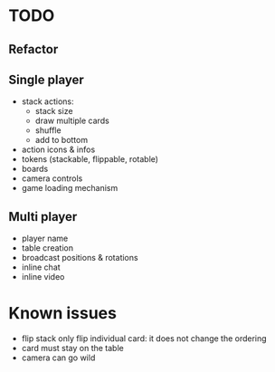 # TODO

## Refactor

## Single player

- stack actions:
  - stack size
  - draw multiple cards
  - shuffle
  - add to bottom
- action icons & infos
- tokens (stackable, flippable, rotable)
- boards
- camera controls
- game loading mechanism

## Multi player

- player name
- table creation
- broadcast positions & rotations
- inline chat
- inline video

# Known issues

- flip stack only flip individual card: it does not change the ordering
- card must stay on the table
- camera can go wild
